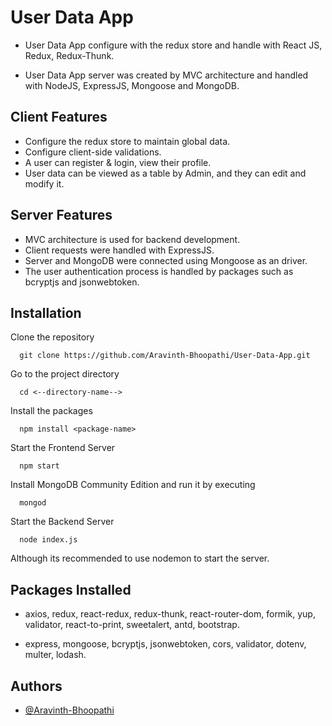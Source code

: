 # User Data App

- User Data App configure with the redux store and handle with React JS, Redux, Redux-Thunk.

- User Data App server was created by MVC architecture and handled with NodeJS, ExpressJS, Mongoose and MongoDB.

## Client Features 

- Configure the redux store to maintain global data.
- Configure client-side validations.
- A user can register & login, view their profile.
- User data can be viewed as a table by Admin, and they can edit and modify it.

## Server Features 

- MVC architecture is used for backend development.
- Client requests were handled with ExpressJS.
- Server and MongoDB were connected using Mongoose as an driver.
- The user authentication process is handled by packages such as bcryptjs and jsonwebtoken.

## Installation

Clone the repository

```
  git clone https://github.com/Aravinth-Bhoopathi/User-Data-App.git
```

Go to the project directory

```
  cd <--directory-name-->
```

Install the packages
```
  npm install <package-name>
```

Start the Frontend Server
```
  npm start
```  

Install MongoDB Community Edition and run it by executing
```
  mongod
```

Start the Backend Server
```
  node index.js
```  

Although its recommended to use nodemon to start the server.

## Packages Installed

- axios, redux, react-redux, redux-thunk, react-router-dom, formik, yup, validator, react-to-print, sweetalert, antd, bootstrap.

- express, mongoose, bcryptjs, jsonwebtoken, cors, validator, dotenv, multer, lodash.

## Authors

- [@Aravinth-Bhoopathi](https://github.com/Aravinth-Bhoopathi)
